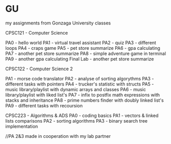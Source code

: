 # GU
my assignments from Gonzaga University classes

CPSC121 - Computer Science

  PA0 - hello world
  PA1 - virtual travel assistant
  PA2 - quiz
  PA3 - different loops
  PA4 - craps game
  PA5 - pet store summarize
  PA6 - gpa calculating
  PA7 - another pet store summarize
  PA8 - simple adventure game in terminal
  PA9 - another gpa calculating
  Final Lab - another pet store summarize
  
CPSC122 - Computer Science 2

  PA1 - morse code translator
  PA2 - analyse of sorting algorythms
  PA3 - different tasks with pointers
  PA4 - trucker's statistic with structs
  PA5 - music library/playlist with dynamic arrays and classes
  PA6 - music library/playlist with liked list's
  PA7 - infix to postfix math expressions with stacks and inheritance
  PA8 - prime numbers finder with doubly linked list's
  PA9 - different tasks with recoursion

CPSC223 - Algorithms & ADS
  PA0 - coding basics
  PA1 - vectors & linked lists comparisons
  PA2 - sorting algorithms
  PA3 - binary search tree implementation

  //PA 2&3 made in cooperation with my lab partner